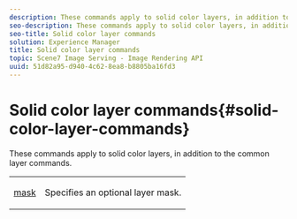 ```yaml
---
description: These commands apply to solid color layers, in addition to the common layer commands.
seo-description: These commands apply to solid color layers, in addition to the common layer commands.
seo-title: Solid color layer commands
solution: Experience Manager
title: Solid color layer commands
topic: Scene7 Image Serving - Image Rendering API
uuid: 51d82a95-d940-4c62-8ea8-b8805ba16fd3
---
```


# Solid color layer commands{#solid-color-layer-commands}

These commands apply to solid color layers, in addition to the common layer commands.

<table id="simpletable_4E563E4C797E45F390340258170BDCE4"> 
 <tr class="strow"> 
  <td class="stentry"> <p><a href="../../../../../../is-api/http-ref/image-serving-api-ref/c-http-protocol-reference/c-command-reference/r-mask.md#reference-922254e027404fb890b850e2723ee06e" type="reference" format="dita" scope="local"> mask</a> </p> </td> 
  <td class="stentry"> <p>Specifies an optional layer mask. </p></td> 
 </tr> 
</table>

